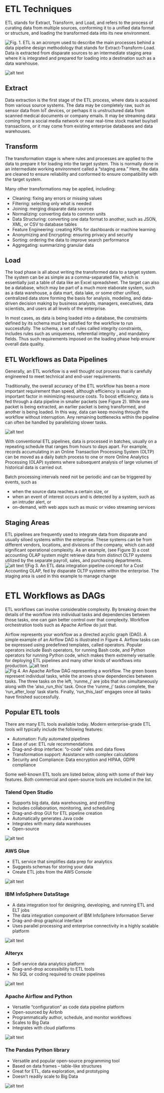 # ETL Techniques

ETL stands for Extract, Transform, and Load, and refers to the process of curating data from multiple sources, conforming it to a unified data format or structure, and loading the transformed data into its new environment. 

![Fig. 1. ETL is an acronym used to describe the main processes behind a data pipeline design methodology that stands for Extract-Transform-Load. Data is extracted from disparate sources to an intermediate staging area where it is integrated and prepared for loading into a destination such as a data warehouse.](https://example.com)

![alt text](image.png)



## Extract 
Data extraction is the first stage of the ETL process, where data is acquired from various source systems. The data may be completely raw, such as sensor data from IoT devices, or perhaps it is unstructured data from scanned medical documents or company emails. It may be streaming data coming from a social media network or near real-time stock market buy/sell transactions, or it may come from existing enterprise databases and data warehouses.

## Transform 
The transformation stage is where rules and processes are applied to the data to prepare it for loading into the target system. This is normally done in an intermediate working environment called a “staging area.” Here, the data are cleaned to ensure reliability and conformed to ensure compatibility with the target system.  

Many other transformations may be applied, including:  

- Cleaning: fixing any errors or missing values  
- Filtering: selecting only what is needed  
- Joining: merging disparate data sources  
- Normalizing: converting data to common units  
- Data Structuring: converting one data format to another, such as JSON, XML, or CSV to database tables 
- Feature Engineering: creating KPIs for dashboards or machine learning   
- Anonymizing and Encrypting: ensuring privacy and security 
- Sorting: ordering the data to improve search performance 
- Aggregating: summarizing granular data 

## Load 
The load phase is all about writing the transformed data to a target system. The system can be as simple as a comma-separated file, which is essentially just a table of data like an Excel spreadsheet. The target can also be a database, which may be part of a much more elaborate system, such as a data warehouse, a data mart, data lake, or some other unified, centralized data store forming the basis for analysis, modeling, and data-driven decision making by business analysts, managers, executives, data scientists, and users at all levels of the enterprise.

In most cases, as data is being loaded into a database, the constraints defined by its schema must be satisfied for the workflow to run successfully. The schema, a set of rules called integrity constraints, includes rules such as uniqueness, 
referential integrity
, and mandatory fields. Thus such requirements imposed on the loading phase help ensure overall data quality. 


## ETL Workflows as Data Pipelines 
Generally, an ETL workflow is a well thought out process that is carefully engineered to meet technical and end-user requirements.  

Traditionally, the overall accuracy of the ETL workflow has been a more important requirement than speed, although efficiency is usually an important factor in minimizing resource costs. To boost efficiency, data is fed through a data pipeline in smaller packets (see Figure 2). While one packet is being extracted, an earlier packet is being transformed, and another is being loaded. In this way, data can keep moving through the workflow without interruption. Any remaining bottlenecks within the pipeline can often be handled by parallelizing slower tasks.  


![alt text](image-1.png)


With conventional ETL pipelines, data is processed in batches, usually on a repeating schedule that ranges from hours to days apart. For example, records accumulating in an Online Transaction Processing System (OLTP) can be moved as a daily batch process to one or more Online Analytics Processing (OLAP) systems where subsequent analysis of large volumes of historical data is carried out. 

Batch processing intervals need not be periodic and can be triggered by events, such as  

- when the source data reaches a certain size, or  
- when an event of interest occurs and is detected by a system, such as an intruder alert, or  
- on-demand, with web apps such as music or video streaming services 



## Staging Areas 
ETL pipelines are frequently used to integrate data from disparate and usually siloed systems within the enterprise. These systems can be from different vendors, locations, and divisions of the company, which can add significant operational complexity. As an example, (see Figure 3) a cost accounting OLAP system might retrieve data from distinct OLTP systems utilized by the separate payroll, sales, and purchasing departments.
![alt text](image-4.png)
![Fig 3. An ETL data integration pipeline concept for a Cost Accounting OLAP, fed by disparate OLTP systems within the enterprise. The staging area is used in this example to manage change


# ETL Workflows as DAGs 

ETL workflows can involve considerable complexity. By breaking down the details of the workflow into individual tasks and dependencies between those tasks, one can gain better control over that complexity. Workflow orchestration tools such as Apache Airflow do just that.

Airflow represents your workflow as a directed acyclic graph (DAG). A simple example of an Airflow DAG is illustrated in Figure 4. Airflow tasks can be expressed using predefined templates, called operators. Popular operators include Bash operators, for running Bash code, and Python operators for running Python code, which makes them extremely versatile for deploying ETL pipelines and many other kinds of workflows into production. 
![alt text](image-5.png)
![Fig 4. An Apache Airflow DAG representing a workflow. The green boxes represent individual tasks, while the arrows show dependencies between tasks. The three tasks on the left, ‘runme_j’ are jobs that run simultaneously along with the ‘also_run_this’ task. Once the ‘runme_j’ tasks complete, the ‘run_after_loop’ task starts. Finally, ‘run_this_last’ engages once all tasks have finished successfully.](https://example.com)

## Popular ETL tools 

There are many ETL tools available today. Modern enterprise-grade ETL tools will typically include the following features: 

- Automation: Fully automated pipelines 
- Ease of use: ETL rule recommendations 
- Drag-and-drop interface: “o-code” rules and data flows 
- Transformation support: Assistance with complex calculations 
- Security and Compliance: Data encryption and HIPAA, GDPR compliance 

Some well-known ETL tools are listed below, along with some of their key features. Both commercial and open-source tools are included in the list. 

### Talend Open Studio

- Supports big data, data warehousing, and profiling
- Includes collaboration, monitoring, and scheduling
- Drag-and-drop GUI for ETL pipeline creation
- Automatically generates Java code
- Integrates with many data warehouses
- Open-source

![alt text](image-3.png)

### AWS Glue

- ETL service that simplifies data prep for analytics 
- Suggests schemas for storing your data
- Create ETL jobs from the AWS Console

![alt text](image-6.png)

### IBM InfoSphere DataStage 

- A data integration tool for designing, developing, and running ETL and ELT jobs
- The data integration component of IBM InfoSphere Information Server
- Drag-and-drop graphical interface
- Uses parallel processing and enterprise connectivity in a highly scalable platform

![alt text](image-7.png)

### Alteryx 

- Self-service data analytics platform 
- Drag-and-drop accessibility to ETL tools
- No SQL or coding required to create pipelines

![alt text](image-9.png)

### Apache Airflow and Python

- Versatile “configuration” as code data pipeline platform
- Open-sourced by Airbnb
- Programmatically author, schedule, and monitor workflows
- Scales to Big Data
- Integrates with cloud platforms

![alt text](image-8.png)

### The Pandas Python library 

- Versatile and popular open-source programming tool 
- Based on data frames – table-like structures
- Great for ETL, data exploration, and prototyping 
- Doesn’t readily scale to Big Data

![alt text](image-10.png)
